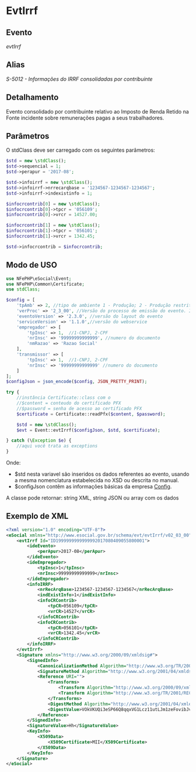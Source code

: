 # EvtIrrf

## Evento
 *evtIrrf*

## Alias
 *S-5012 - Informações do IRRF consolidadas por contribuinte*


## Detalhamento
Evento consolidado por contribuinte relativo ao Imposto de Renda Retido na Fonte incidente sobre remunerações pagas a seus trabalhadores.


## Parâmetros
O stdClass deve ser carregado com os seguintes parâmetros:

```php
$std = new \stdClass();
$std->sequencial = 1;
$std->perapur = '2017-08';

$std->infoirrf = new \stdClass();
$std->infoirrf->nrrecarqbase = '1234567-1234567-1234567';
$std->infoirrf->indexistinfo = 1;

$infocrcontrib[0] = new \stdClass();
$infocrcontrib[0]->tpcr = '056109';
$infocrcontrib[0]->vrcr = 14527.00;

$infocrcontrib[1] = new \stdClass();
$infocrcontrib[1]->tpcr = '056101';
$infocrcontrib[1]->vrcr = 1342.45;

$std->infocrcontrib = $infocrcontrib;
```

## Modo de USO

```php
use NFePHP\eSocial\Event;
use NFePHP\Common\Certificate;
use stdClass;

$config = [
    'tpAmb' => 2, //tipo de ambiente 1 - Produção; 2 - Produção restrita - dados reais;3 - Produção restrita - dados fictícios.
    'verProc' => '2_3_00', //Versão do processo de emissão do evento. Informar a versão do aplicativo emissor do evento.
    'eventoVersion' => '2.3.0', //versão do layout do evento
    'serviceVersion' => '1.1.0',//versão do webservice
    'empregador' => [
        'tpInsc' => 1,  //1-CNPJ, 2-CPF
        'nrInsc' => '99999999999999', //numero do documento
        'nmRazao' => 'Razao Social'
    ],    
    'transmissor' => [
        'tpInsc' => 1,  //1-CNPJ, 2-CPF
        'nrInsc' => '99999999999999' //numero do documento
    ]
];
$configJson = json_encode($config, JSON_PRETTY_PRINT);

try {
    //instância Certificate::class com o 
    //$content = conteudo do certificado PFX
    //$password = senha de acesso ao certificado PFX
    $certificate = Certificate::readPfx($content, $password);

    $std = new \stdClass();
    $evt = Event::evtIrrf($configJson, $std, $certificate);

} catch (\Exception $e) {
    //aqui você trata as exceptions
}
```

Onde:
- $std nesta variavel são inseridos os dados referentes ao evento, usando a mesma nomenclatura estabelecida no XSD ou descrita no manual.
- $configJson contêm as informações básicas da empresa [Config](Config.md).

A classe pode retornar: string XML, string JSON ou array com os dados


## Exemplo de XML

```xml
<?xml version="1.0" encoding="UTF-8"?>
<eSocial xmlns="http://www.esocial.gov.br/schema/evt/evtIrrf/v02_03_00" xmlns:xsi="http://www.w3.org/2001/XMLSchema-instance">
    <evtIrrf Id="ID1999999999999992017080409055800001">
        <ideEvento>
            <perApur>2017-08</perApur>
        </ideEvento>
        <ideEmpregador>
            <tpInsc>1</tpInsc>
            <nrInsc>99999999999999</nrInsc>
        </ideEmpregador>
        <infoIRRF>
            <nrRecArqBase>1234567-1234567-1234567</nrRecArqBase>
            <indExistInfo>1</indExistInfo>
            <infoCRContrib>
                <tpCR>056109</tpCR>
                <vrCR>14527</vrCR>
            </infoCRContrib>
            <infoCRContrib>
                <tpCR>056101</tpCR>
                <vrCR>1342.45</vrCR>
            </infoCRContrib>
        </infoIRRF>
    </evtIrrf>
    <Signature xmlns="http://www.w3.org/2000/09/xmldsig#">
        <SignedInfo>
            <CanonicalizationMethod Algorithm="http://www.w3.org/TR/2001/REC-xml-c14n-20010315"/>
            <SignatureMethod Algorithm="http://www.w3.org/2001/04/xmldsig-more#rsa-sha256"/>
            <Reference URI="">
                <Transforms>
                    <Transform Algorithm="http://www.w3.org/2000/09/xmldsig#enveloped-signature"/>
                    <Transform Algorithm="http://www.w3.org/TR/2001/REC-xml-c14n-20010315"/>
                </Transforms>
                <DigestMethod Algorithm="http://www.w3.org/2001/04/xmlenc#sha256"/>
                <DigestValue>VOkVKUQi3eSP66Q8qqxVG1Lcz11utLJm1zeFovibJvk=</DigestValue>
            </Reference>
        </SignedInfo>
        <SignatureValue>Hh</SignatureValue>
        <KeyInfo>
            <X509Data>
                <X509Certificate>MII</X509Certificate>
            </X509Data>
        </KeyInfo>
    </Signature>
</eSocial>
```
